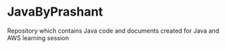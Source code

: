 # JavaByPrashant
Repository which contains Java code and documents created for Java and AWS learning session
